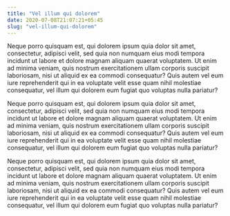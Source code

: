 ```yaml
---
title: "Vel illum qui dolorem"
date: 2020-07-08T21:07:21+05:45
slug: "vel-illum-qui-dolorem"
---
```


Neque porro quisquam est, qui dolorem ipsum quia dolor sit amet, consectetur, 
adipisci velit, sed quia non numquam eius modi tempora incidunt ut labore et 
dolore magnam aliquam quaerat voluptatem. Ut enim ad minima veniam, quis nostrum
exercitationem ullam corporis suscipit laboriosam, nisi ut aliquid ex ea commodi
consequatur? Quis autem vel eum iure reprehenderit qui in ea voluptate velit
esse quam nihil molestiae consequatur, vel illum qui dolorem eum fugiat quo voluptas
nulla pariatur?

Neque porro quisquam est, qui dolorem ipsum quia dolor sit amet, consectetur, 
adipisci velit, sed quia non numquam eius modi tempora incidunt ut labore et 
dolore magnam aliquam quaerat voluptatem. Ut enim ad minima veniam, quis nostrum
exercitationem ullam corporis suscipit laboriosam, nisi ut aliquid ex ea commodi
consequatur? Quis autem vel eum iure reprehenderit qui in ea voluptate velit
esse quam nihil molestiae consequatur, vel illum qui dolorem eum fugiat quo voluptas
nulla pariatur?

Neque porro quisquam est, qui dolorem ipsum quia dolor sit amet, consectetur, 
adipisci velit, sed quia non numquam eius modi tempora incidunt ut labore et 
dolore magnam aliquam quaerat voluptatem. Ut enim ad minima veniam, quis nostrum
exercitationem ullam corporis suscipit laboriosam, nisi ut aliquid ex ea commodi
consequatur? Quis autem vel eum iure reprehenderit qui in ea voluptate velit
esse quam nihil molestiae consequatur, vel illum qui dolorem eum fugiat quo voluptas
nulla pariatur?
